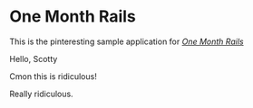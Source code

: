 # One Month Rails

This is the pinteresting sample application for
[*One Month Rails*](http://onemonthrails.com)

Hello, Scotty

Cmon this is ridiculous!

Really ridiculous.
